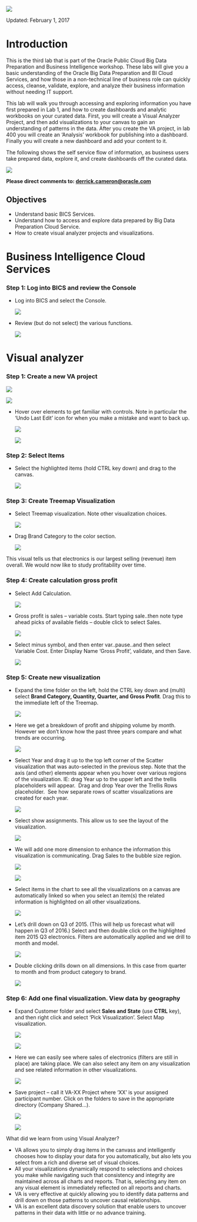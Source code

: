 ![](images/L300/BDPCS-BICS_L300_Title.png)

Updated: February 1, 2017

# Introduction

This is the third lab that is part of the Oracle Public Cloud Big Data Preparation and Business Intelligence workshop. These labs will give you a basic understanding of the Oracle Big Data Preparation and BI Cloud Services, and how those in a non-technical line of business role can quickly access, cleanse, validate, explore, and analyze their business information without needing IT support.

This lab will walk you through accessing and exploring information you have first prepared in Lab 1, and how to create dashboards and analytic workbooks on your curated data. First, you will create a Visual Analyzer Project, and then add visualizations to your canvas to gain an understanding of patterns in the data.  After you create the VA project, in lab 400 you will create an ‘Analysis’ workbook for publishing into a dashboard.  Finally you will create a new dashboard and add your content to it.

The following shows the self service flow of information, as business users take prepared data, explore it, and create dashboards off the curated data.

![](images/L300/p1.png)

**Please direct comments to: derrick.cameron@oracle.com**

## Objectives
- Understand basic BICS Services.
- Understand how to access and explore data prepared by Big Data Preparation Cloud Service.
- How to create visual analyzer projects and visualizations.

# Business Intelligence Cloud Services

### **Step 1:** Log into BICS and review the Console
- Log into BICS and select the Console.

    ![](images/L300/p2.png)

- Review (but do not select) the various functions.

    ![](images/L300/p3.png)

# Visual analyzer
### **Step 1:** Create a new VA project

![](images/L300/p4.png)

![](images/L300/p5.png)

- Hover over elements to get familiar with controls.  Note in particular the ‘Undo Last Edit’ icon for when you make a mistake and want to back up.

    ![](images/L300/p6.png)

    ![](images/L300/p7.png)

### **Step 2:** Select Items
- Select the highlighted items (hold CTRL key down) and drag to the canvas.

    ![](images/L300/p8.png)

### **Step 3:** Create Treemap Visualization
- Select Treemap visualization.  Note other visualization choices.

    ![](images/L300/p9.png)

- Drag Brand Category to the color section.

    ![](images/L300/p10.png)

This visual tells us that electronics is our largest selling (revenue) item overall.  We would now like to study profitability over time.

### **Step 4:** Create calculation gross profit
- Select Add Calculation.

    ![](images/L300/p11.png)

- Gross profit is sales – variable costs.  Start typing sale..then note type ahead picks of available fields – double click to select Sales.

    ![](images/L300/p12.png)

- Select minus symbol, and then enter var..pause..and then select Variable Cost.  Enter Display Name ‘Gross Profit’, validate, and then Save.

    ![](images/L300/p13.png)

### **Step 5:** Create new visualization
- Expand the time folder on the left, hold the CTRL key down and (multi) select **Brand Category, Quantity, Quarter, and Gross Profit**.  Drag this to the immediate left of the Treemap.

    ![](images/L300/p14.png)

- Here we get a breakdown of profit and shipping volume by month.  However we don’t know how the past three years compare and what trends are occurring.

    ![](images/L300/p15.png)

- Select Year and drag it up to the top left corner of the Scatter visualization that was auto-selected in the previous step. Note that the axis (and other) elements appear when you hover over various regions of the visualization. IE: drag Year up to the upper left and the trellis placeholders will appear.  Drag and drop Year over the Trellis Rows placeholder.  See how separate rows of scatter visualizations are created for each year.

    ![](images/L300/p16.png)

- Select show assignments.  This allow us to see the layout of the visualization.

    ![](images/L300/p17.png)

- We will add one more dimension to enhance the information this visualization is communicating.  Drag Sales to the bubble size region.

    ![](images/L300/p18.png)

    ![](images/L300/p19.png)

- Select items in the chart to see all the visualizations on a canvas are automatically linked so when you select an item(s) the related information is highlighted on all other visualizations.

    ![](images/L300/p20.png)

- Let’s drill down on Q3 of 2015.  (This will help us forecast what will happen in Q3 of 2016.)  Select and then double click on the highlighted item 2015 Q3 electronics. Filters are automatically applied and we drill to month and model.

    ![](images/L300/p21.png)

- Double clicking drills down on all dimensions.  In this case from quarter to month and from product category to brand.

    ![](images/L300/p22.png)

### **Step 6:** Add one final visualization.  View data by geography
- Expand Customer folder and select **Sales and State** (use **CTRL** key), and then right click and select ‘Pick Visualization’.  Select Map visualization.

    ![](images/L300/p23.png)

    ![](images/L300/p24.png)

- Here we can easily see where sales of electronics (filters are still in place) are taking place.  We can also select any item on any visualization and see related information in other visualizations.

    ![](images/L300/p25.png)

- Save project – call it VA-XX Project where ‘XX’ is your assigned participant number.  Click on the folders to save in the appropriate directory (Company Shared…).

    ![](images/L300/p26.png)

    ![](images/L300/p27.png)

What did we learn from using Visual Analyzer?
- VA allows you to simply drag items in the canvass and intelligently chooses how to display your data for you automatically, but also lets you select from a rich and diverse set of visual choices.
- All your visualizations dynamically respond to selections and choices you make while navigating such that consistency and integrity are maintained across all charts and reports.  That is, selecting any item on any visual element is immediately reflected on all reports and charts.
- VA is very effective at quickly allowing you to identify data patterns and drill down on those patterns to uncover causal relationships.
- VA is an excellent data discovery solution that enable users to uncover patterns in their data with little or no advance training.
